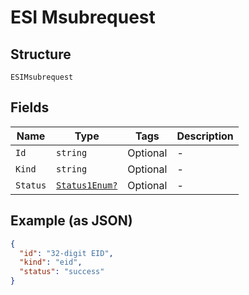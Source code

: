 
# ESI Msubrequest

## Structure

`ESIMsubrequest`

## Fields

| Name | Type | Tags | Description |
|  --- | --- | --- | --- |
| `Id` | `string` | Optional | - |
| `Kind` | `string` | Optional | - |
| `Status` | [`Status1Enum?`](../../doc/models/status-1-enum.md) | Optional | - |

## Example (as JSON)

```json
{
  "id": "32-digit EID",
  "kind": "eid",
  "status": "success"
}
```

